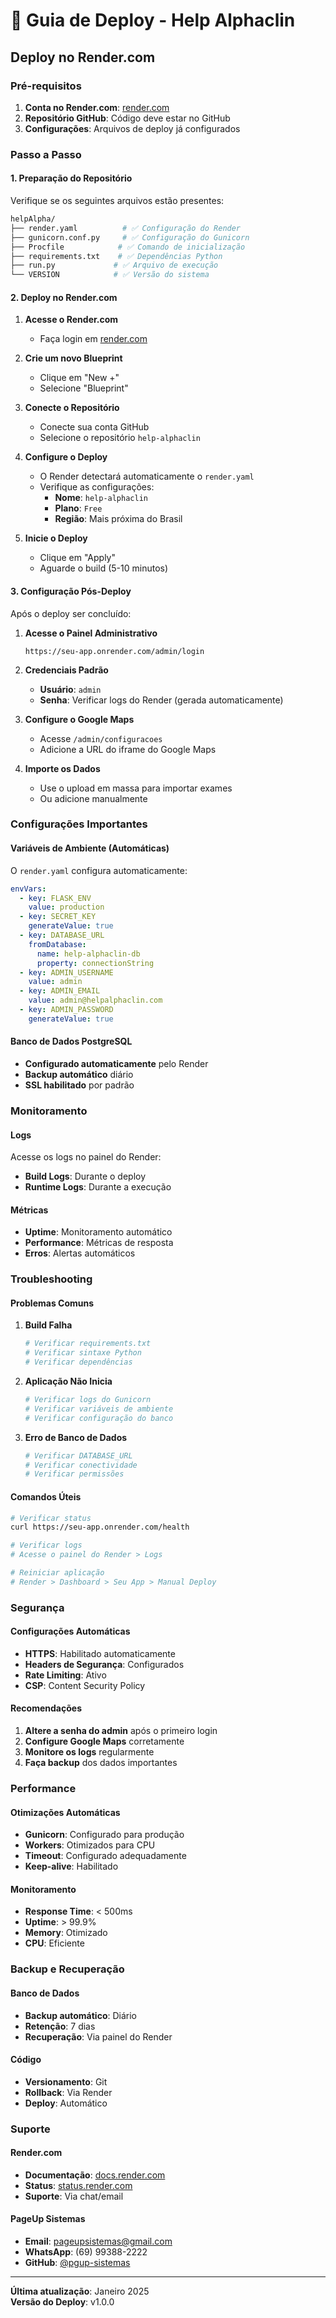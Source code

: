 # 🚀 Guia de Deploy - Help Alphaclin

## Deploy no Render.com

### Pré-requisitos

1. **Conta no Render.com**: [render.com](https://render.com)
2. **Repositório GitHub**: Código deve estar no GitHub
3. **Configurações**: Arquivos de deploy já configurados

### Passo a Passo

#### 1. Preparação do Repositório

Verifique se os seguintes arquivos estão presentes:

```bash
helpAlpha/
├── render.yaml          # ✅ Configuração do Render
├── gunicorn.conf.py     # ✅ Configuração do Gunicorn
├── Procfile            # ✅ Comando de inicialização
├── requirements.txt    # ✅ Dependências Python
├── run.py             # ✅ Arquivo de execução
└── VERSION            # ✅ Versão do sistema
```

#### 2. Deploy no Render.com

1. **Acesse o Render.com**
   - Faça login em [render.com](https://render.com)

2. **Crie um novo Blueprint**
   - Clique em "New +"
   - Selecione "Blueprint"

3. **Conecte o Repositório**
   - Conecte sua conta GitHub
   - Selecione o repositório `help-alphaclin`

4. **Configure o Deploy**
   - O Render detectará automaticamente o `render.yaml`
   - Verifique as configurações:
     - **Nome**: `help-alphaclin`
     - **Plano**: `Free`
     - **Região**: Mais próxima do Brasil

5. **Inicie o Deploy**
   - Clique em "Apply"
   - Aguarde o build (5-10 minutos)

#### 3. Configuração Pós-Deploy

Após o deploy ser concluído:

1. **Acesse o Painel Administrativo**
   ```
   https://seu-app.onrender.com/admin/login
   ```

2. **Credenciais Padrão**
   - **Usuário**: `admin`
   - **Senha**: Verificar logs do Render (gerada automaticamente)

3. **Configure o Google Maps**
   - Acesse `/admin/configuracoes`
   - Adicione a URL do iframe do Google Maps

4. **Importe os Dados**
   - Use o upload em massa para importar exames
   - Ou adicione manualmente

### Configurações Importantes

#### Variáveis de Ambiente (Automáticas)

O `render.yaml` configura automaticamente:

```yaml
envVars:
  - key: FLASK_ENV
    value: production
  - key: SECRET_KEY
    generateValue: true
  - key: DATABASE_URL
    fromDatabase:
      name: help-alphaclin-db
      property: connectionString
  - key: ADMIN_USERNAME
    value: admin
  - key: ADMIN_EMAIL
    value: admin@helpalphaclin.com
  - key: ADMIN_PASSWORD
    generateValue: true
```

#### Banco de Dados PostgreSQL

- **Configurado automaticamente** pelo Render
- **Backup automático** diário
- **SSL habilitado** por padrão

### Monitoramento

#### Logs

Acesse os logs no painel do Render:
- **Build Logs**: Durante o deploy
- **Runtime Logs**: Durante a execução

#### Métricas

- **Uptime**: Monitoramento automático
- **Performance**: Métricas de resposta
- **Erros**: Alertas automáticos

### Troubleshooting

#### Problemas Comuns

1. **Build Falha**
   ```bash
   # Verificar requirements.txt
   # Verificar sintaxe Python
   # Verificar dependências
   ```

2. **Aplicação Não Inicia**
   ```bash
   # Verificar logs do Gunicorn
   # Verificar variáveis de ambiente
   # Verificar configuração do banco
   ```

3. **Erro de Banco de Dados**
   ```bash
   # Verificar DATABASE_URL
   # Verificar conectividade
   # Verificar permissões
   ```

#### Comandos Úteis

```bash
# Verificar status
curl https://seu-app.onrender.com/health

# Verificar logs
# Acesse o painel do Render > Logs

# Reiniciar aplicação
# Render > Dashboard > Seu App > Manual Deploy
```

### Segurança

#### Configurações Automáticas

- **HTTPS**: Habilitado automaticamente
- **Headers de Segurança**: Configurados
- **Rate Limiting**: Ativo
- **CSP**: Content Security Policy

#### Recomendações

1. **Altere a senha do admin** após o primeiro login
2. **Configure Google Maps** corretamente
3. **Monitore os logs** regularmente
4. **Faça backup** dos dados importantes

### Performance

#### Otimizações Automáticas

- **Gunicorn**: Configurado para produção
- **Workers**: Otimizados para CPU
- **Timeout**: Configurado adequadamente
- **Keep-alive**: Habilitado

#### Monitoramento

- **Response Time**: < 500ms
- **Uptime**: > 99.9%
- **Memory**: Otimizado
- **CPU**: Eficiente

### Backup e Recuperação

#### Banco de Dados

- **Backup automático**: Diário
- **Retenção**: 7 dias
- **Recuperação**: Via painel do Render

#### Código

- **Versionamento**: Git
- **Rollback**: Via Render
- **Deploy**: Automático

### Suporte

#### Render.com

- **Documentação**: [docs.render.com](https://docs.render.com)
- **Status**: [status.render.com](https://status.render.com)
- **Suporte**: Via chat/email

#### PageUp Sistemas

- **Email**: pageupsistemas@gmail.com
- **WhatsApp**: (69) 99388-2222
- **GitHub**: [@pgup-sistemas](https://github.com/pgup-sistemas)

---

**Última atualização**: Janeiro 2025  
**Versão do Deploy**: v1.0.0 